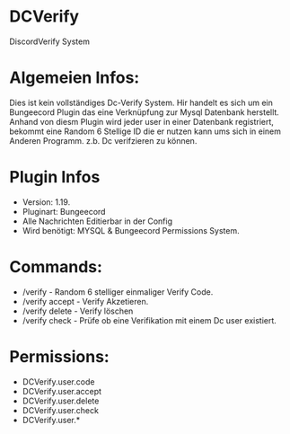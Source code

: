 # DCVerify
DiscordVerify System
# Algemeien Infos: 

Dies ist kein vollständiges Dc-Verify System. Hir handelt es sich um ein Bungeecord Plugin das eine Verknüpfung zur Mysql Datenbank herstellt. Anhand von diesm Plugin wird jeder user in einer Datenbank registriert, bekommt eine Random 6 Stellige ID die er nutzen kann ums sich in einem Anderen Programm. z.b. Dc verifzieren zu können. 

# Plugin Infos
- Version: 1.19.
- Pluginart: Bungeecord
- Alle Nachrichten Editierbar in der Config
- Wird benötigt: MYSQL & Bungeecord Permissions System. 

# Commands:
- /verify - Random 6 stelliger einmaliger Verify Code. 
- /verify accept - Verify Akzetieren.
- /verify delete - Verify löschen 
- /verify check - Prüfe ob eine Verifikation mit einem Dc user existiert.

# Permissions:
- DCVerify.user.code
- DCVerify.user.accept 
- DCVerify.user.delete 
- DCVerify.user.check
- DCVerify.user.*
